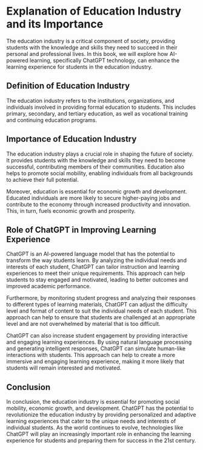 Explanation of Education Industry and its Importance
==================================================================

The education industry is a critical component of society, providing students with the knowledge and skills they need to succeed in their personal and professional lives. In this book, we will explore how AI-powered learning, specifically ChatGPT technology, can enhance the learning experience for students in the education industry.

Definition of Education Industry
--------------------------------

The education industry refers to the institutions, organizations, and individuals involved in providing formal education to students. This includes primary, secondary, and tertiary education, as well as vocational training and continuing education programs.

Importance of Education Industry
--------------------------------

The education industry plays a crucial role in shaping the future of society. It provides students with the knowledge and skills they need to become successful, contributing members of their communities. Education also helps to promote social mobility, enabling individuals from all backgrounds to achieve their full potential.

Moreover, education is essential for economic growth and development. Educated individuals are more likely to secure higher-paying jobs and contribute to the economy through increased productivity and innovation. This, in turn, fuels economic growth and prosperity.

Role of ChatGPT in Improving Learning Experience
------------------------------------------------

ChatGPT is an AI-powered language model that has the potential to transform the way students learn. By analyzing the individual needs and interests of each student, ChatGPT can tailor instruction and learning experiences to meet their unique requirements. This approach can help students to stay engaged and motivated, leading to better outcomes and improved academic performance.

Furthermore, by monitoring student progress and analyzing their responses to different types of learning materials, ChatGPT can adjust the difficulty level and format of content to suit the individual needs of each student. This approach can help to ensure that students are challenged at an appropriate level and are not overwhelmed by material that is too difficult.

ChatGPT can also increase student engagement by providing interactive and engaging learning experiences. By using natural language processing and generating intelligent responses, ChatGPT can simulate human-like interactions with students. This approach can help to create a more immersive and engaging learning experience, making it more likely that students will remain interested and motivated.

Conclusion
----------

In conclusion, the education industry is essential for promoting social mobility, economic growth, and development. ChatGPT has the potential to revolutionize the education industry by providing personalized and adaptive learning experiences that cater to the unique needs and interests of individual students. As the world continues to evolve, technologies like ChatGPT will play an increasingly important role in enhancing the learning experience for students and preparing them for success in the 21st century.
